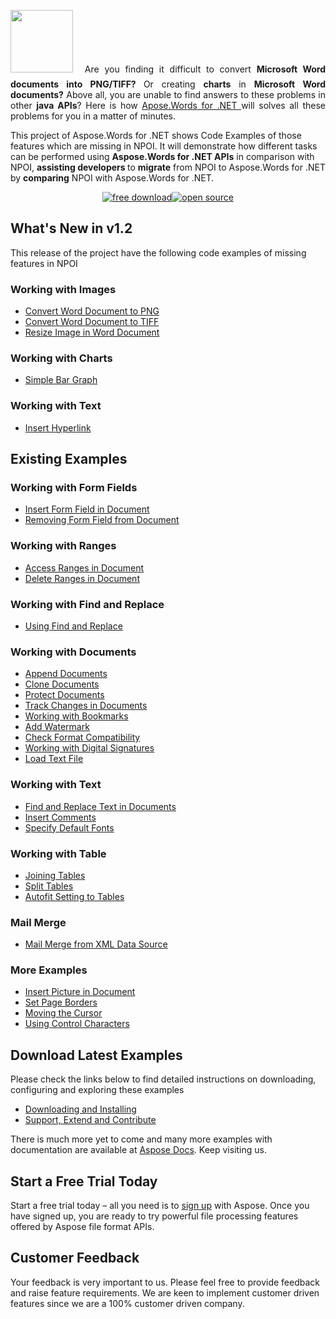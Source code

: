 <p style="text-align: justify;"><a href="https://products.aspose.com/words/net"><img class="alignleft size-full wp-image-10714" style="margin-right: 10px; margin-bottom: 10px;" title="Aspose.Words or .NET logo" src="https://www.aspose.com/blogs/wp-content/uploads/2013/09/aspose-Words-for-net-e1378287014402.png" alt="" width="100" height="100" /></a> Are you finding it difficult to convert <strong>Microsoft Word documents into PNG/TIFF? </strong>Or creating <strong>charts</strong> in <strong>Microsoft Word documents?</strong> Above all, you are unable to find answers to these problems in other <strong>java APIs</strong>? Here is how <a href="https://products.aspose.com/words/net">Apose.Words for .NET </a>will solves all these problems for you in a matter of minutes. </p> <p>This project of Aspose.Words for .NET shows Code Examples of those features which are missing in NPOI. It will demonstrate how different tasks can be performed using <strong>Aspose.Words for .NET APIs</strong> in comparison with NPOI, <strong>assisting developers </strong>to <strong>migrate</strong> from NPOI to Aspose.Words for .NET by <strong>comparing</strong> NPOI with Aspose.Words for .NET.</p>
<p style="text-align: center;"><a title="Aspose.Words Features Missing in NPOI - v 1.2" href="https://asposewordsnpoi.codeplex.com/releases/view/620426"><img title="Free Download - More Code Examples of Aspose.Words .NET Features Missing in NPOI" src="https://cdn.aspose.com/Images/marketplace/free-download-icon-aspose-mp.png" alt="free download" /></a><a title="Source Code - Aspose.Words .NET for NPOI" href="https://asposewordsnpoi.codeplex.com/SourceControl/latest"><img title="Source Code - Aspose.Words .NET for NPOI" src="https://cdn.aspose.com/Images/marketplace/open-source-icon-aspose-mp.png" alt="open source" /></a></p>
<h2>What's New in v1.2</h2>
<p>This release of the project have the following code examples of missing features in NPOI</p>
<h3>Working with Images</h3>
<ul>
	<li><a title="Convert Document to PNG" href="https://docs.aspose.com/display/wordsnet/Convert+Word+Document+to+PNG">Convert Word Document to PNG </a></li>
	<li><a title="Convert Word Document to TIFF" href="https://docs.aspose.com/display/wordsnet/Convert+Word+Document+to+TIFF">Convert Word Document to TIFF</a></li>
	<li><a title="Resize Image in Word Document" href="https://docs.aspose.com/display/wordsnet/Resize+Image+in+Word+Document">Resize Image in Word Document</a></li>
</ul>
<h3>Working with Charts</h3>
<ul>
	<li><a title="Simple Bar Graph" href="https://docs.aspose.com/display/wordsnet/Simple+Bar+Graph">Simple Bar Graph</a></li>
</ul>
<h3>Working with Text</h3>
<ul>
	<li><a title="Insert Hyperlink" href="https://docs.aspose.com/display/wordsnet/Insert+Hyperlink">Insert Hyperlink</a></li>
</ul>
<h2>Existing Examples</h2>
<h3>Working with Form Fields</h3>
<ul>
	<li><a title="Insert Form Field in Document" href="https://docs.aspose.com/display/wordsnet/Insert+Form+Field+in+Document">Insert Form Field in Document</a></li>
	<li><a title="Removing Form Field from Document" href="https://docs.aspose.com/display/wordsnet/Removing+Form+Field+from+Document">Removing Form Field from Document</a></li>
</ul>
<h3>Working with Ranges</h3>
<ul>
	<li><a title="Access Ranges in Document" href="https://docs.aspose.com/display/wordsnet/Access+Ranges+in+Document">Access Ranges in Document</a></li>
	<li><a title="Delete Ranges in Document" href="https://docs.aspose.com/display/wordsnet/Delete+Ranges">Delete Ranges in Document</a></li>
</ul>
<h3>Working with Find and Replace</h3>
<ul>
	<li><a title="Using Find and Replace" href="https://docs.aspose.com/display/wordsnet/Using+Find+and+Replace+in+NPOI">Using Find and Replace</a></li>
</ul>
<h3>Working with Documents</h3>
<ul>
	<li><a title="Append Documents" href="https://docs.aspose.com/display/wordsnet/Append+Documents">Append Documents</a></li>
	<li><a title="Clone Documents" href="https://docs.aspose.com/display/wordsnet/Clone+Documents">Clone Documents</a></li>
	<li><a title="Protect Documents" href="https://docs.aspose.com/display/wordsnet/Protect+Documents">Protect Documents</a></li>
	<li><a title="Track Changes in Documents" href="https://docs.aspose.com/display/wordsnet/Track+Changes+in+Documents">Track Changes in Documents</a></li>
	<li><a title="Working with Bookmarks" href="https://docs.aspose.com/display/wordsnet/Working+with+Bookmarks+in+NPOI">Working with Bookmarks</a></li>
	<li><a title="Add Watermark" href="https://docs.aspose.com/display/wordsnet/Add+Watermark">Add Watermark</a></li>
	<li><a title="Check Format Compatibility" href="https://docs.aspose.com/display/wordsnet/Check+Format+Compatibility+in+NPOI">Check Format Compatibility</a></li>
	<li><a title="Working with Digital Signatures" href="https://docs.aspose.com/display/wordsnet/Working+with+Digital+Signatures+in+NPOI">Working with Digital Signatures</a></li>
	<li><a title="Load Text File" href="https://docs.aspose.com/display/wordsnet/Load+Text+File">Load Text File</a></li>
</ul>
<h3>Working with Text</h3>
<ul>
	<li><a title="Find and Replace Text in Documents" href="https://docs.aspose.com/display/wordsnet/Find+and+Replace+Text+in+Documents">Find and Replace Text in Documents</a></li>
	<li><a title="Insert Comments" href="https://docs.aspose.com/display/wordsnet/Insert+Comments">Insert Comments</a></li>
	<li><a title="Specify Default Fonts" href="https://docs.aspose.com/display/wordsnet/Specify+Default+Fonts">Specify Default Fonts</a></li>
</ul>
<h3>Working with Table</h3>
<ul>
	<li><a title="Joining Tables" href="https://docs.aspose.com/display/wordsnet/Joining+Tables+in+NPOI">Joining Tables</a></li>
	<li><a title="Split Tables" href="https://docs.aspose.com/display/wordsnet/Split+Tables">Split Tables</a></li>
	<li><a title="Autofit Setting to Tables" href="https://docs.aspose.com/display/wordsnet/Autofit+Setting+to+Tables">Autofit Setting to Tables</a></li>
</ul>
<h3>Mail Merge</h3>
<ul>
	<li><a title="Mail Merge from XML Data Source" href="https://docs.aspose.com/display/wordsnet/Mail+Merge+from+XML+Data+Source">Mail Merge from XML Data Source</a></li>
</ul>
<h3>More Examples</h3>
<ul>
	<li><a title="Insert Picture in Document" href="https://docs.aspose.com/display/wordsnet/Insert+Picture+in+Document">Insert Picture in Document</a></li>
	<li><a title="Set Page Borders" href="https://docs.aspose.com/display/wordsnet/Set+Page+Borders">Set Page Borders</a></li>
	<li><a title="Moving the Cursor" href="https://docs.aspose.com/display/wordsnet/Moving+the+Cursor+in+NPOI">Moving the Cursor</a></li>
	<li><a title="Using Control Characters" href="https://docs.aspose.com/display/wordsnet/Using+Control+Characters+in+NPOI">Using Control Characters</a></li>
</ul>
<h2>Download Latest Examples</h2>
<p>Please check the links below to find detailed instructions on downloading, configuring and exploring these examples</p>
<ul>
	<li><a href="https://docs.aspose.com/display/wordsnet/Aspose.Words+.NET+for+NPOI#Aspose.Words.NETforNPOI-DownloadingandInstalling">Downloading and Installing</a></li>
	<li><a href="https://docs.aspose.com/display/wordsnet/Aspose.Words+.NET+for+NPOI#Aspose.Words.NETforNPOI-Support%2CExtendandContribute">Support, Extend and Contribute</a></li>
</ul>
<p>There is much more yet to come and many more examples with documentation are available at <a href="https://docs.aspose.com/display/wordsnet/Home">Aspose Docs</a>. Keep visiting us.</p>
<h2>Start a Free Trial Today</h2>
<p>Start a free trial today – all you need is to <a href="https://id.dynabic.com/signup?clientId=prod.discourse.aspose&redirectUrl=https://forum.aspose.com/session/sso">sign up</a> with Aspose. Once you have signed up, you are ready to try powerful file processing features offered by Aspose file format APIs.</p>
<h2>Customer Feedback</h2>
<p>Your feedback is very important to us. Please feel free to provide feedback and raise feature requirements. We are keen to implement customer driven features since we are a 100% customer driven company.</p>
